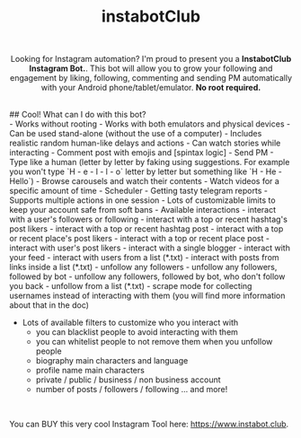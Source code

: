 <p align="center">
  <h1 align="center">instabotClub</h1>
  <br />
  <p align="center">Looking for Instagram automation? I'm proud to present you a <b>InstabotClub Instagram Bot.</b>. This bot will allow you to grow your following and engagement by liking, following, commenting and sending PM automatically with your Android phone/tablet/emulator. <b>No root required.</b> <p>
</p>

<br />
## Cool! What can I do with this bot? 
<br />
- Works without rooting
- Works with both emulators and physical devices
- Can be used stand-alone (without the use of a computer)
- Includes realistic random human-like delays and actions
- Can watch stories while interacting
- Comment post with emojis and [spintax logic]
- Send PM
- Type like a human (letter by letter by faking using suggestions. For example you won't type `H - e - l - l - o` letter by letter but something like `H - He - Hello`)
- Browse carousels and watch their contents
- Watch videos for a specific amount of time
- Scheduler
- Getting tasty telegram reports
- Supports multiple actions in one session
- Lots of customizable limits to keep your account safe from soft bans
- Available interactions
    - interact with a user's followers or following
    - interact with a top or recent hashtag's post likers
    - interact with a top or recent hashtag post
    - interact with a top or recent place's post likers
    - interact with a top or recent place post
    - interact with user's post likers
    - interact with a single blogger
    - interact with your feed
    - interact with users from a list (*.txt)
    - interact with posts from links inside a list (*.txt)
    - unfollow any followers
    - unfollow any followers, followed by bot
    - unfollow any followers, followed by bot, who don't follow you back
    - unfollow from a list (*.txt)
    - scrape mode for collecting usernames instead of interacting with them (you will find more information about that in the doc)

- Lots of available filters to customize who you interact with
    - you can blacklist people to avoid interacting with them
    - you can whitelist people to not remove them when you unfollow people
    - biography main characters and language
    - profile name main characters
    - private / public / business / non business account
    - number of posts / followers / following
    ... and more!
<br />

You can BUY this very cool Instagram Tool here: https://www.instabot.club.